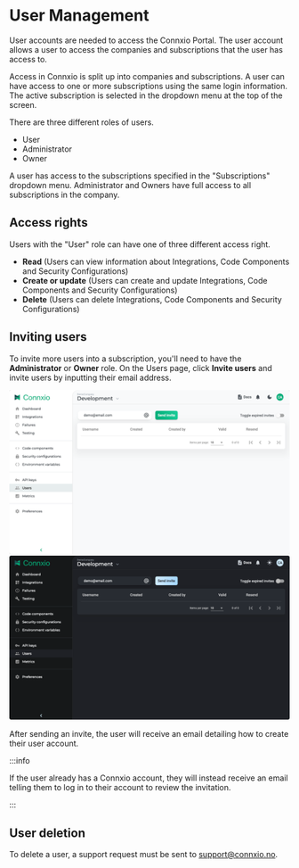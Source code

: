 # User Management

User accounts are needed to access the Connxio Portal. The user account allows a user to access the companies and subscriptions that the user has access to. 

Access in Connxio is split up into companies and subscriptions. A user can have access to one or more subscriptions using the same login information.
The active subscription is selected in the dropdown menu at the top of the screen.

There are three different roles of users.
- User
- Administrator
- Owner

A user has access to the subscriptions specified in the "Subscriptions" dropdown menu. 
Administrator and Owners have full access to all subscriptions in the company.

## Access rights
Users with the "User" role can have one of three different access right.

- **Read** (Users can view information about Integrations, Code Components and Security Configurations)
- **Create or update** (Users can create and update Integrations, Code Components and Security Configurations)
- **Delete** (Users can delete Integrations, Code Components and Security Configurations)

## Inviting users
To invite more users into a subscription, you'll need to have the **Administrator** or **Owner** role. On the Users page, click **Invite users** and invite users by inputting their email address.

![Inviting users](/img/docs/user-invite-light.webp#light-only)![Inviting users](/img/docs/user-invite-dark.webp#dark-only)

After sending an invite, the user will receive an email detailing how to create their user account.

:::info

If the user already has a Connxio account, they will instead receive an email telling them to log in to their account to review the invitation.

:::

## User deletion
To delete a user, a support request must be sent to [support@connxio.no](mailto:support@connxio.no).